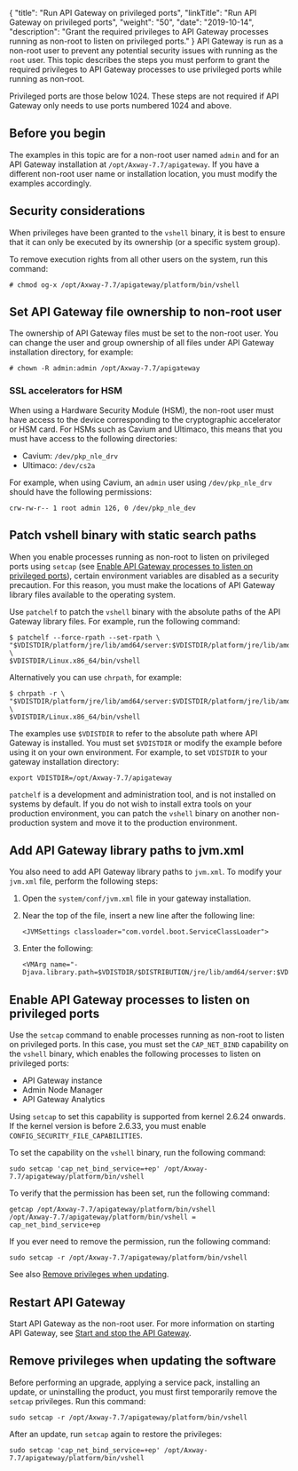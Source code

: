 {
"title": "Run API Gateway on privileged ports",
  "linkTitle": "Run API Gateway on privileged ports",
  "weight": "50",
  "date": "2019-10-14",
  "description": "Grant the required privileges to API Gateway processes running as non-root to listen on privileged ports."
}
API Gateway is run as a non-root user to prevent any potential security issues with running as the `root` user. This topic describes the steps you must perform to grant the required privileges to API Gateway processes to use privileged ports while running as non-root.

Privileged ports are those below 1024. These steps are not required if API Gateway only needs to use ports numbered 1024 and above.

## Before you begin

The examples in this topic are for a non-root user named `admin` and for an API Gateway installation at `/opt/Axway-7.7/apigateway`. If you have a different non-root user name or installation location, you must modify the examples accordingly.

## Security considerations

When privileges have been granted to the `vshell` binary, it is best to ensure that it can only be executed by its ownership (or a specific system group).

To remove execution rights from all other users on the system, run this command:

```
# chmod og-x /opt/Axway-7.7/apigateway/platform/bin/vshell
```

## Set API Gateway file ownership to non-root user

The ownership of API Gateway files must be set to the non-root user. You can change the user and group ownership of all files under API Gateway installation directory, for example:

```
# chown -R admin:admin /opt/Axway-7.7/apigateway
```

### SSL accelerators for HSM

When using a Hardware Security Module (HSM), the non-root user must have access to the device corresponding to the cryptographic accelerator or HSM card. For HSMs such as Cavium and Ultimaco, this means that you must have access to the following directories:

* Cavium: `/dev/pkp_nle_drv`
* Ultimaco: `/dev/cs2a`

For example, when using Cavium, an `admin` user using `/dev/pkp_nle_drv` should have the following permissions:

```
crw-rw-r-- 1 root admin 126, 0 /dev/pkp_nle_dev
```

## Patch vshell binary with static search paths

When you enable processes running as non-root to listen on privileged ports using `setcap` (see [Enable API Gateway processes to listen on privileged ports](#enable-api-gateway-processes-to-listen-on-privileged-ports)), certain environment variables are disabled as a security precaution. For this reason, you must make the locations of API Gateway library files available to the operating system.

Use `patchelf` to patch the `vshell` binary with the absolute paths of the API Gateway library files. For example, run the following command:

```
$ patchelf --force-rpath --set-rpath \
"$VDISTDIR/platform/jre/lib/amd64/server:$VDISTDIR/platform/jre/lib/amd64:$VDISTDIR/platform/jre/lib/amd64/jli:$VDISTDIR/platform/jre/lib/server:$VDISTDIR/platform/jre/lib:$VDISTDIR/platform/jre/lib/jli:$VDISTDIR/platform/lib/engines:$VDISTDIR/platform/lib:$VDISTDIR/ext/lib" \
$VDISTDIR/Linux.x86_64/bin/vshell
```

Alternatively you can use `chrpath`, for example:

```
$ chrpath -r \
"$VDISTDIR/platform/jre/lib/amd64/server:$VDISTDIR/platform/jre/lib/amd64:$VDISTDIR/platform/jre/lib/amd64/jli:$VDISTDIR/platform/jre/lib/server:$VDISTDIR/platform/jre/lib:$VDISTDIR/platform/jre/lib/jli:$VDISTDIR/platform/lib/engines:$VDISTDIR/platform/lib:$VDISTDIR/ext/lib" \
$VDISTDIR/Linux.x86_64/bin/vshell
```

The examples use `$VDISTDIR` to refer to the absolute path where API Gateway is installed. You must set `$VDISTDIR` or modify the example before using it on your own environment. For example, to set `VDISTDIR` to your gateway installation directory:

```
export VDISTDIR=/opt/Axway-7.7/apigateway
```

`patchelf` is a development and administration tool, and is not installed on systems by default. If you do not wish to install extra tools on your production environment, you can patch the `vshell` binary on another non-production system and move it to the production environment.

## Add API Gateway library paths to jvm.xml

You also need to add API Gateway library paths to `jvm.xml`. To modify your `jvm.xml` file, perform the following steps:

1. Open the `system/conf/jvm.xml` file in your gateway installation.
2. Near the top of the file, insert a new line after the following line:

   ```
   <JVMSettings classloader="com.vordel.boot.ServiceClassLoader">
   ```
3. Enter the following:

   ```
   <VMArg name="-Djava.library.path=$VDISTDIR/$DISTRIBUTION/jre/lib/amd64/server:$VDISTDIR/$DISTRIBUTION/jre/lib/amd64:$VDISTDIR/$DISTRIBUTION/lib/engines:$VDISTDIR/ext/$DISTRIBUTION/lib:$VDISTDIR/ext/lib:$VDISTDIR/$DISTRIBUTION/jre/lib:$VDISTDIR/$DISTRIBUTION/jre/lib/server:$VDISTDIR/system/lib:$VDISTDIR/$DISTRIBUTION/lib"/>
   ```

## Enable API Gateway processes to listen on privileged ports

Use the `setcap` command to enable processes running as non-root to listen on privileged ports. In this case, you must set the `CAP_NET_BIND` capability on the `vshell` binary, which enables the following processes to listen on privileged ports:

* API Gateway instance
* Admin Node Manager
* API Gateway Analytics

Using `setcap` to set this capability is supported from kernel 2.6.24 onwards. If the kernel version is before 2.6.33, you must enable `CONFIG_SECURITY_FILE_CAPABILITIES`.

To set the capability on the `vshell` binary, run the following command:

```
sudo setcap 'cap_net_bind_service=+ep' /opt/Axway-7.7/apigateway/platform/bin/vshell
```

To verify that the permission has been set, run the following command:

```
getcap /opt/Axway-7.7/apigateway/platform/bin/vshell
/opt/Axway-7.7/apigateway/platform/bin/vshell = cap_net_bind_service+ep
```

If you ever need to remove the permission, run the following command:

```
sudo setcap -r /opt/Axway-7.7/apigateway/platform/bin/vshell
```

See also [Remove privileges when updating](#remove-privileges-when-updating-the-software).

## Restart API Gateway

Start API Gateway as the non-root user. For more information on starting API Gateway, see [Start and stop the API Gateway](/docs/apim_administration/apigtw_admin/manage_operations#start-and-stop-the-api-gateway).

## Remove privileges when updating the software

Before performing an upgrade, applying a service pack, installing an update, or uninstalling the product, you must first temporarily remove the `setcap` privileges. Run this command:

```
sudo setcap -r /opt/Axway-7.7/apigateway/platform/bin/vshell
```

After an update, run `setcap` again to restore the privileges:

```
sudo setcap 'cap_net_bind_service=+ep' /opt/Axway-7.7/apigateway/platform/bin/vshell
```

